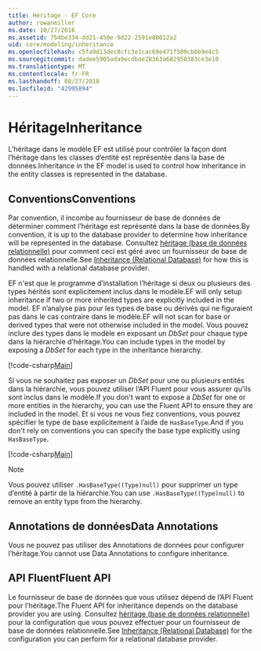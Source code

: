 ```yaml
---
title: Héritage - EF Core
author: rowanmiller
ms.date: 10/27/2016
ms.assetid: 754be334-dd21-450e-9d22-2591e80012a2
uid: core/modeling/inheritance
ms.openlocfilehash: c5fa9d13dec8cfc3e1cac69e471f509cbbb9e4c5
ms.sourcegitcommit: dadee5905ada9ecdbae28363a682950383ce3e10
ms.translationtype: MT
ms.contentlocale: fr-FR
ms.lasthandoff: 08/27/2018
ms.locfileid: "42995894"
---
```

# <a name="inheritance"></a><span data-ttu-id="cfa10-102">Héritage</span><span class="sxs-lookup"><span data-stu-id="cfa10-102">Inheritance</span></span>

<span data-ttu-id="cfa10-103">L’héritage dans le modèle EF est utilisé pour contrôler la façon dont l’héritage dans les classes d’entité est représentée dans la base de données.</span><span class="sxs-lookup"><span data-stu-id="cfa10-103">Inheritance in the EF model is used to control how inheritance in the entity classes is represented in the database.</span></span>

## <a name="conventions"></a><span data-ttu-id="cfa10-104">Conventions</span><span class="sxs-lookup"><span data-stu-id="cfa10-104">Conventions</span></span>

<span data-ttu-id="cfa10-105">Par convention, il incombe au fournisseur de base de données de déterminer comment l’héritage est représenté dans la base de données.</span><span class="sxs-lookup"><span data-stu-id="cfa10-105">By convention, it is up to the database provider to determine how inheritance will be represented in the database.</span></span> <span data-ttu-id="cfa10-106">Consultez [héritage (base de données relationnelle)](relational/inheritance.md) pour comment ceci est géré avec un fournisseur de base de données relationnelle.</span><span class="sxs-lookup"><span data-stu-id="cfa10-106">See [Inheritance (Relational Database)](relational/inheritance.md) for how this is handled with a relational database provider.</span></span>

<span data-ttu-id="cfa10-107">EF n'est que le programme d’installation l’héritage si deux ou plusieurs des types hérités sont explicitement inclus dans le modèle.</span><span class="sxs-lookup"><span data-stu-id="cfa10-107">EF will only setup inheritance if two or more inherited types are explicitly included in the model.</span></span> <span data-ttu-id="cfa10-108">EF n’analyse pas pour les types de base ou dérivés qui ne figuraient pas dans le cas contraire dans le modèle.</span><span class="sxs-lookup"><span data-stu-id="cfa10-108">EF will not scan for base or derived types that were not otherwise included in the model.</span></span> <span data-ttu-id="cfa10-109">Vous pouvez inclure des types dans le modèle en exposant un *DbSet<TEntity>*  pour chaque type dans la hiérarchie d’héritage.</span><span class="sxs-lookup"><span data-stu-id="cfa10-109">You can include types in the model by exposing a *DbSet<TEntity>* for each type in the inheritance hierarchy.</span></span>

[!code-csharp[Main](../../../samples/core/Modeling/Conventions/Samples/InheritanceDbSets.cs?highlight=3-4&name=Model)]

<span data-ttu-id="cfa10-110">Si vous ne souhaitez pas exposer un *DbSet<TEntity>*  pour une ou plusieurs entités dans la hiérarchie, vous pouvez utiliser l’API Fluent pour vous assurer qu’ils sont inclus dans le modèle.</span><span class="sxs-lookup"><span data-stu-id="cfa10-110">If you don't want to expose a *DbSet<TEntity>* for one or more entities in the hierarchy, you can use the Fluent API to ensure they are included in the model.</span></span>
<span data-ttu-id="cfa10-111">Et si vous ne vous fiez conventions, vous pouvez spécifier le type de base explicitement à l’aide de `HasBaseType`.</span><span class="sxs-lookup"><span data-stu-id="cfa10-111">And if you don't rely on conventions you can specify the base type explicitly using `HasBaseType`.</span></span>

[!code-csharp[Main](../../../samples/core/Modeling/Conventions/Samples/InheritanceModelBuilder.cs?highlight=7&name=Context)]

> [!NOTE]
> <span data-ttu-id="cfa10-112">Vous pouvez utiliser `.HasBaseType((Type)null)` pour supprimer un type d’entité à partir de la hiérarchie.</span><span class="sxs-lookup"><span data-stu-id="cfa10-112">You can use `.HasBaseType((Type)null)` to remove an entity type from the hierarchy.</span></span>

## <a name="data-annotations"></a><span data-ttu-id="cfa10-113">Annotations de données</span><span class="sxs-lookup"><span data-stu-id="cfa10-113">Data Annotations</span></span>

<span data-ttu-id="cfa10-114">Vous ne pouvez pas utiliser des Annotations de données pour configurer l’héritage.</span><span class="sxs-lookup"><span data-stu-id="cfa10-114">You cannot use Data Annotations to configure inheritance.</span></span>

## <a name="fluent-api"></a><span data-ttu-id="cfa10-115">API Fluent</span><span class="sxs-lookup"><span data-stu-id="cfa10-115">Fluent API</span></span>

<span data-ttu-id="cfa10-116">Le fournisseur de base de données que vous utilisez dépend de l’API Fluent pour l’héritage.</span><span class="sxs-lookup"><span data-stu-id="cfa10-116">The Fluent API for inheritance depends on the database provider you are using.</span></span> <span data-ttu-id="cfa10-117">Consultez [héritage (base de données relationnelle)](relational/inheritance.md) pour la configuration que vous pouvez effectuer pour un fournisseur de base de données relationnelle.</span><span class="sxs-lookup"><span data-stu-id="cfa10-117">See [Inheritance (Relational Database)](relational/inheritance.md) for the configuration you can perform for a relational database provider.</span></span>
